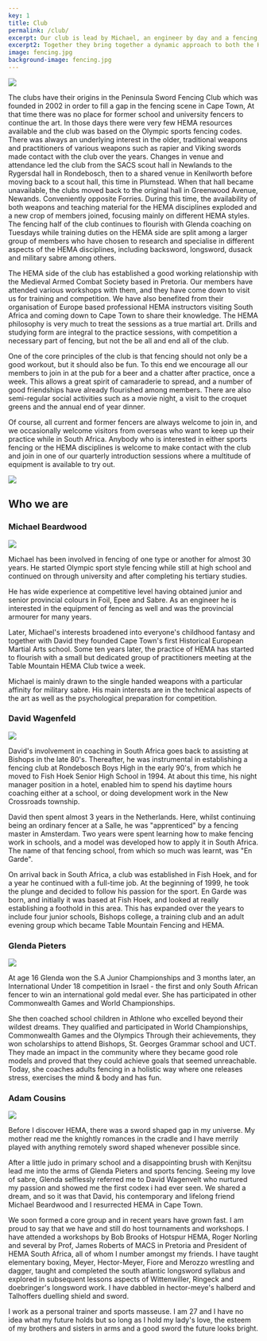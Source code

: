 ```yaml
---
key: 1
title: Club
permalink: /club/
excerpt: Our club is lead by Michael, an engineer by day and a fencing, sucba diving marksman by night, whom is the chairman of Table Mountain Fencing and HEMA. Glenda leads the Fencing part of the club with a high energy and vibrant personality, and she is a highly skilled fencing coach with many years of teaching behind her belt. David leads the intro to HEMA group and is the fencing coach to competitive members of the club. And finally Adam is the primary HEMA scholar of the club and a qualified personal trainer.
excerpt2: Together they bring together a dynamic approach to both the HEMA and the Fencing worlds of highly skilled and modern coaching..
image: fencing.jpg
background-image: fencing.jpg
---
```


<img style="display:block; margin-left:auto; margin-right:auto" class="logosize" src="{{ site.baseurl }}/images/logo.png"/>

The clubs have their origins in the Peninsula Sword Fencing Club which was founded in 2002 in order to fill a gap in the fencing scene in Cape Town,  At that time there was no place for former school and university fencers to continue the art.  In those days there were very few HEMA resources available and the club was based on the Olympic sports fencing codes.  There was always an underlying interest in the older, traditional weapons and practitioners of various weapons such as rapier and Viking swords made contact with the club over the years.  Changes in venue and attendance led the club from the SACS scout hall in Newlands to the Rygersdal hall in Rondebosch, then to a shared venue in Kenilworth before moving back to a scout hall, this time in Plumstead.  When that hall became unavailable, the clubs moved back to the original hall in Greenwood Avenue, Newands. Conveniently opposite Forries.  During this time, the availability of both weapons and teaching material for the HEMA disciplines exploded and a new crop of members joined, focusing mainly on different HEMA styles.  The fencing  half of the club continues to flourish with Glenda coaching on Tuesdays while training duties on the HEMA side are split among a larger group of members who have chosen to research and specialise in different aspects of the HEMA disciplines, including backsword, longsword, dusack and military sabre among others.

The HEMA side of the club has established a good working relationship with the Medieval Armed Combat Society based in Pretoria.  Our members have attended various workshops with them, and they have come down to visit us for training and competition.  We have also benefited from their organisation of Europe based professional HEMA instructors visiting South Africa and coming down to Cape Town to share their knowledge.  The HEMA philosophy is very much to treat the sessions as a true martial art.  Drills and studying form are integral to the practice sessions, with competition a necessary part of fencing, but not the be all and end all of the club.

One of the core principles of the club is that fencing should not only be a good workout, but it should also be fun.  To this end we encourage all our members to join in at the pub for a beer and a chatter after practice, once a week.  This allows a great spirit of camaraderie to spread, and a number of good friendships have already flourished among members.  There are also semi-regular social activities such as a movie night, a visit to the croquet greens and the annual end of year dinner.

Of course, all current and former fencers are always welcome to join in, and we occasionally welcome visitors from overseas who want to keep up their practice while in South Africa.  Anybody who is interested in either sports fencing or the HEMA disciplines is welcome to make contact with the club and join in one of our quarterly introduction sessions where a multitude of equipment is available to try out.

<img style="display:block; margin-left:auto; margin-right:auto" class="logosize" src="{{ site.baseurl }}/images/fencing_logo.png"/>

## Who we are

### Michael Beardwood

<img style="display:block; margin-left:auto; margin-right:auto" class="profilesize" src="{{ site.baseurl }}/images/profile_michael.jpg"/>

Michael has been involved in fencing of one type or another for almost 30 years.  He started Olympic sport style fencing while still at high school and continued on through university and after completing his tertiary studies.

He has wide experience at competitive level having obtained junior and senior provincial colours in Foil, Epee and Sabre.  As an engineer he is interested in the equipment of fencing as well and was the provincial armourer for many years.

Later, Michael's interests broadened into everyone's childhood fantasy and together with David they founded Cape Town's first Historical European Martial Arts school.  Some ten years later, the practice of HEMA has started to flourish with a small but dedicated group of practitioners meeting at the Table Mountain HEMA Club twice a week.

Michael is mainly drawn to the single handed weapons with a particular affinity for military sabre.  His main interests are in the technical aspects of the art as well as the psychological preparation for competition.

### David Wagenfeld

<img style="display:block; margin-left:auto; margin-right:auto" class="profilesize" src="{{ site.baseurl }}/images/profile_david.jpg"/>

David's involvement in coaching in South Africa goes back to assisting at Bishops in the late 80's. Thereafter, he was instrumental in establishing a fencing club at Rondebosch Boys High in the early 90's, from which he moved to Fish Hoek Senior High School in 1994. At about this time, his night manager position in a hotel, enabled him to spend his daytime hours coaching either at a school, or doing development work in the New Crossroads township.

David then spent almost 3 years in the Netherlands. Here, whilst continuing being an ordinary fencer at a Salle, he was "apprenticed" by a fencing master in Amsterdam. Two years were spent learning how to make fencing work in schools, and a model was developed how to apply it in South Africa. The name of that fencing school, from which so much was learnt, was "En Garde".

On arrival back in South Africa, a club was established in Fish Hoek, and for a year he continued with a full-time job. At the beginning of 1999, he took the plunge and decided to follow his passion for the sport. En Garde was born, and initially it was based at Fish Hoek, and looked at really establishing a foothold in this area. This has expanded over the years to include four junior schools, Bishops college, a training club and an adult evening group which became Table Mountain Fencing and HEMA.

### Glenda Pieters

<img style="display:block; margin-left:auto; margin-right:auto" class="profilesize" src="{{ site.baseurl }}/images/profile_glenda.jpg"/>

At age 16 Glenda won the S.A Junior Championships and 3 months later, an International Under 18 competition in Israel - the first and only South African fencer to win an international gold medal ever.  She has participated in other Commonwealth Games and World Championships.

She then coached school children in Athlone who excelled beyond their wildest dreams. They qualified and participated in World Championships, Commonwealth Games and the Olympics Through their achievements, they won scholarships to attend Bishops, St. Georges Grammar school and UCT. They made an impact in the community where they became good role models and proved that they could achieve goals that seemed unreachable. Today, she coaches adults fencing in a holistic way where one releases stress, exercises the mind & body and has fun.

### Adam Cousins

<img style="display:block; margin-left:auto; margin-right:auto" class="profilesize" src="{{ site.baseurl }}/images/profile_adam.jpg"/>

Before I discover HEMA, there was a sword shaped gap in my universe. My mother
read me the knightly romances in the cradle and I have merrily played with anything remotely sword shaped whenever possible since.

After a little judo in primary school and a disappointing brush with Kenjitsu
lead me into the arms of Glenda Pieters and sports fencing. Seeing my love of
sabre, Glenda selflessly referred me to David Wagenvelt who nurtured my
passion and showed me the first codex i had ever seen. We shared a dream, and
so it was that David, his contemporary and lifelong friend Michael Beardwood
and I resurrected HEMA in Cape Town.

We soon formed a core group and in recent years have grown fast. I am proud to
say that we have and still do host tournaments and workshops. I have attended
a workshops by Bob Brooks of Hotspur HEMA, Roger Norling and several by Prof,
James Roberts of MACS in Pretoria and President of HEMA South Africa, all of
whom I number amongst my friends. I have taught elementary boxing, Meyer,
Hector-Meyer, Fiore and Merozzo wrestling and dagger, taught and completed the
south atlantic longsword syllabus and explored in subsequent lessons aspects of
Wittenwiller, Ringeck and doebringer's longsword work. I have dabbled in
hector-meye's halberd and Talhoffers duelling shield and sword.

I work as a personal trainer and sports masseuse. I am 27 and I have no idea
what my future holds but so long as I hold my lady's love, the esteem of my
brothers and sisters in arms and a good sword the future looks bright.